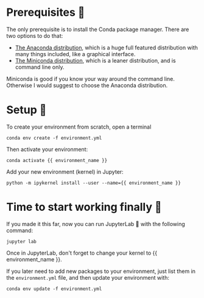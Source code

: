 # Prerequisites 🐍

The only prerequisite is to install the Conda package manager. There are two options to do that:

- [The Anaconda distribution](https://www.anaconda.com/products/individual),
  which is a huge full featured distribution with many things included, like a graphical interface.
- [The Miniconda distribution](https://docs.conda.io/en/latest/miniconda.html), which is a leaner distribution, and is command line only.

Miniconda is good if you know your way around the command line. Otherwise I would suggest to choose the Anaconda distribution.

# Setup 🚧

To create your environment from scratch, open a terminal

```
conda env create -f environment.yml
```

Then activate your environment:

```
conda activate {{ environment_name }}
```

Add your new environment (kernel) in Jupyter:

```
python -m ipykernel install --user --name={{ environment_name }}
```

# Time to start working finally 👷

If you made it this far, now you can run JupyterLab 🚀 with the following command:

```
jupyter lab
```

Once in JupyterLab, don't forget to change your kernel to {{ environment_name }}.

If you later need to add new packages to your environment, just list them in the `environment.yml` file, and then update your environment with:

```
conda env update -f environment.yml
```
